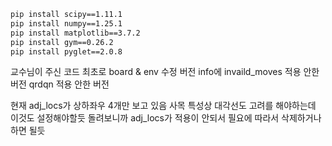 ```bash
pip install scipy==1.11.1
pip install numpy==1.25.1
pip install matplotlib==3.7.2
pip install gym==0.26.2
pip install pyglet==2.0.8
```

교수님이 주신 코드 최초로 board & env 수정 버전
info에 invaild_moves 적용 안한 버전
qrdqn 적용 안한 버전

현재 adj_locs가 상하좌우 4개만 보고 있음 사목 특성상 대각선도 고려를 해야하는데 이것도 설정해야할듯
돌려보니까 adj_locs가 적용이 안되서 필요에 따라서 삭제하거나 하면 될듯

